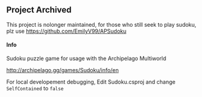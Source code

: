 ## Project Archived
This project is nolonger maintained, for those who still seek to play sudoku, plz use https://github.com/EmilyV99/APSudoku





#### Info

Sudoku puzzle game for usage with the Archipelago Multiworld

http://archipelago.gg/games/Sudoku/info/en

For local developement debugging, Edit Sudoku.csproj and change `SelfContained` to `false`
